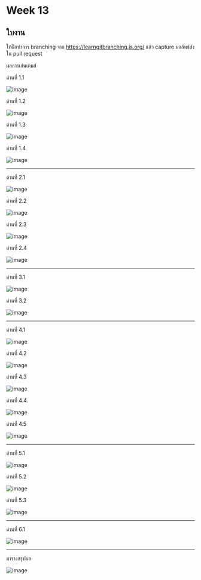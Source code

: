 # Week 13 #

## ใบงาน

ให้ฝึกทำการ branching  จาก  https://learngitbranching.js.org/ แล้ว capture ผลลัพธ์ส่งใน pull request

ผลการเล่นเกมส์

ด่านที่ 1.1 

![image](https://user-images.githubusercontent.com/92082676/141422092-67f89697-a0a2-4bea-a239-b16a6c488d7f.png)

ด่านที่ 1.2

![image](https://user-images.githubusercontent.com/92082676/141433587-450f0986-2122-4da3-aae6-3d088c7964a6.png)

ด่านที่ 1.3

![image](https://user-images.githubusercontent.com/92082676/141445691-9a12d31b-8fb0-47f7-a8d9-0fb50e3bb67d.png)

ด่านที่ 1.4

![image](https://user-images.githubusercontent.com/92082676/141450751-555b9d62-b222-46ee-825e-660afcead98c.png)

---
ด่านที่ 2.1

![image](https://user-images.githubusercontent.com/92082676/143681188-e1379430-2f1e-40f6-8bc5-22e68d4a184e.png)

ด่านที่ 2.2

![image](https://user-images.githubusercontent.com/92082676/143682673-43034d67-63c6-4aa8-9430-c38fc986a26d.png)

ด่านที่ 2.3

![image](https://user-images.githubusercontent.com/92082676/143822589-8051699b-f322-48cd-ba6c-d0dc8f4e9e78.png)

ด่านที่ 2.4

![image](https://user-images.githubusercontent.com/92082676/143823254-d7ec1b97-f4d5-4858-94ab-534475d96e69.png)

---

ด่านที่ 3.1

![image](https://user-images.githubusercontent.com/92082676/143823780-b075fa84-369b-401a-bdef-a8ee41f32a4a.png)

ด่านที่ 3.2 

![image](https://user-images.githubusercontent.com/92082676/143826009-0fac050e-25cc-4ff8-8049-2314507e47cf.png)

---

ด่านที่ 4.1

![image](https://user-images.githubusercontent.com/92082676/143849680-c10a1f59-427f-4e87-829e-cd052662f7c3.png)

ด่านที่ 4.2

![image](https://user-images.githubusercontent.com/92082676/143852249-487d267a-636c-4b1d-a3bb-0eaa3629729a.png)

ด่านที่ 4.3

![image](https://user-images.githubusercontent.com/92082676/143853040-e68efedb-2bfe-4afa-b3af-b405c7cc2db0.png)

ด่านที่ 4.4.

![image](https://user-images.githubusercontent.com/92082676/143853681-74a51416-f375-4bb8-be52-07e7b801742b.png)

ด่านที่ 4.5

![image](https://user-images.githubusercontent.com/92082676/143854036-5a2fc05d-8d5f-45c7-8b2b-895869ea584a.png)

---

ด่านที่  5.1

![image](https://user-images.githubusercontent.com/92082676/143856491-1388e301-e8cf-4077-b4a3-bcc0de866747.png)

ด่านที่ 5.2

![image](https://user-images.githubusercontent.com/92082676/143857661-0d610c34-6f56-4774-a67e-5674d99ccc89.png)

ด่านที่ 5.3

![image](https://user-images.githubusercontent.com/92082676/143858584-20ef36db-33ec-473d-aa12-e2dd200050bb.png)

---

ด่านที่ 6.1

![image](https://user-images.githubusercontent.com/92082676/143859058-6fbf8b95-53a4-457f-b652-97ff5de6caaa.png)





---
ตารางสรุปผล

![image](https://user-images.githubusercontent.com/567256/141252474-3468dc9a-a756-4076-9639-6a50edb7bf72.png)
